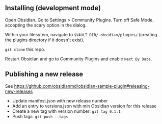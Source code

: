## Installing (development mode)

Open Obsidian. Go to Settings > Community Plugins. Turn off Safe Mode, accepting the scary option in the dialog.

Within your filesytem, navigate to `$VAULT_DIR/.obsidian/plugins/` (creating the plugins directory if it doesn't exist).

`git clone` this repo.

Restart Obsidian and go to Community Plugins and enable `Next By Date`.

## Publishing a new release

See https://github.com/obsidianmd/obsidian-sample-plugin#releasing-new-releases

- Update manifest.json with new release number
- Add an entry to versions.json with min Obsidian version for this release
- Create a new tag with version number: `git tag 0.1.1`
- Push tags: `git push --tags`